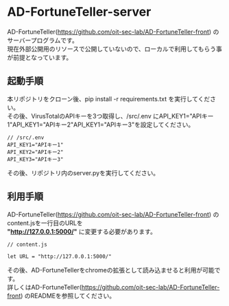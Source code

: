 # AD-FortuneTeller-server
AD-FortuneTeller(https://github.com/oit-sec-lab/AD-FortuneTeller-front) のサーバープログラムです。
<br>
現在外部公開用のリソースで公開していないので、ローカルで利用してもらう事が前提となっています。

## 起動手順
本リポジトリをクローン後、pip install -r requirements.txt を実行してください。
<br>
その後、VirusTotalのAPIキーを3つ取得し、/src/.env にAPI_KEY1="APIキー1"API_KEY1="APIキー2"API_KEY1="APIキー3"を設定してください。
```
// /src/.env
API_KEY1="APIキー1"
API_KEY2="APIキー2"
API_KEY3="APIキー3"
```
その後、リポジトリ内のserver.pyを実行してください。
<br>

## 利用手順
AD-FortuneTeller(https://github.com/oit-sec-lab/AD-FortuneTeller-front) のcontent.jsを一行目のURLを
<br>
**"http://127.0.0.1:5000/"** に変更する必要があります。

```
// content.js

let URL = "http://127.0.0.1:5000/"
```
その後、AD-FortuneTellerをchromeの拡張として読み込ませると利用が可能です。
<br>
詳しくはAD-FortuneTeller(https://github.com/oit-sec-lab/AD-FortuneTeller-front) のREADMEを参照してください。
